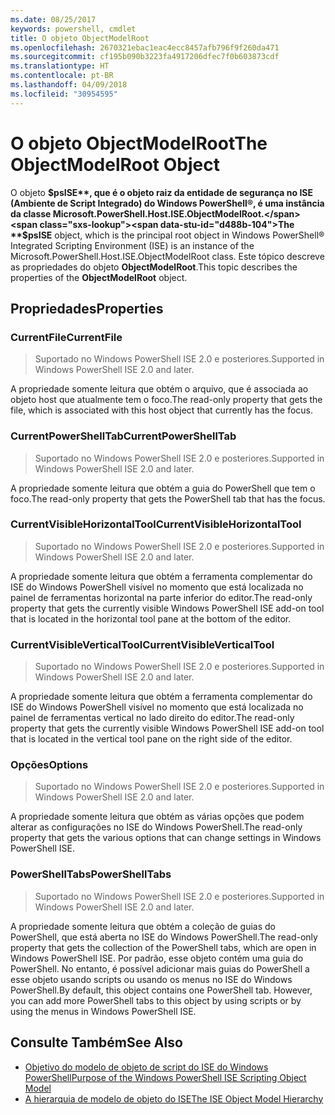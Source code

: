 ```yaml
---
ms.date: 08/25/2017
keywords: powershell, cmdlet
title: O objeto ObjectModelRoot
ms.openlocfilehash: 2670321ebac1eac4ecc8457afb796f9f260da471
ms.sourcegitcommit: cf195b090b3223fa4917206dfec7f0b603873cdf
ms.translationtype: HT
ms.contentlocale: pt-BR
ms.lasthandoff: 04/09/2018
ms.locfileid: "30954595"
---
```

# <a name="the-objectmodelroot-object"></a><span data-ttu-id="d488b-103">O objeto ObjectModelRoot</span><span class="sxs-lookup"><span data-stu-id="d488b-103">The ObjectModelRoot Object</span></span>

<span data-ttu-id="d488b-104">O objeto **$psISE**, que é o objeto raiz da entidade de segurança no ISE (Ambiente de Script Integrado) do Windows PowerShell®, é uma instância da classe Microsoft.PowerShell.Host.ISE.ObjectModelRoot.</span><span class="sxs-lookup"><span data-stu-id="d488b-104">The **$psISE** object, which is the principal root object in Windows PowerShell® Integrated Scripting Environment (ISE) is an instance of the Microsoft.PowerShell.Host.ISE.ObjectModelRoot class.</span></span>
<span data-ttu-id="d488b-105">Este tópico descreve as propriedades do objeto **ObjectModelRoot**.</span><span class="sxs-lookup"><span data-stu-id="d488b-105">This topic describes the properties of the **ObjectModelRoot** object.</span></span>

## <a name="properties"></a><span data-ttu-id="d488b-106">Propriedades</span><span class="sxs-lookup"><span data-stu-id="d488b-106">Properties</span></span>

### <a name="currentfile"></a><span data-ttu-id="d488b-107">CurrentFile</span><span class="sxs-lookup"><span data-stu-id="d488b-107">CurrentFile</span></span>

> <span data-ttu-id="d488b-108">Suportado no Windows PowerShell ISE 2.0 e posteriores.</span><span class="sxs-lookup"><span data-stu-id="d488b-108">Supported in Windows PowerShell ISE 2.0 and later.</span></span>

<span data-ttu-id="d488b-109">A propriedade somente leitura que obtém o arquivo, que é associada ao objeto host que atualmente tem o foco.</span><span class="sxs-lookup"><span data-stu-id="d488b-109">The read-only property that gets the file, which is associated with this host object that currently has the focus.</span></span>

### <a name="currentpowershelltab"></a><span data-ttu-id="d488b-110">CurrentPowerShellTab</span><span class="sxs-lookup"><span data-stu-id="d488b-110">CurrentPowerShellTab</span></span>

> <span data-ttu-id="d488b-111">Suportado no Windows PowerShell ISE 2.0 e posteriores.</span><span class="sxs-lookup"><span data-stu-id="d488b-111">Supported in Windows PowerShell ISE 2.0 and later.</span></span>

<span data-ttu-id="d488b-112">A propriedade somente leitura que obtém a guia do PowerShell que tem o foco.</span><span class="sxs-lookup"><span data-stu-id="d488b-112">The read-only property that gets the PowerShell tab that has the focus.</span></span>

### <a name="currentvisiblehorizontaltool"></a><span data-ttu-id="d488b-113">CurrentVisibleHorizontalTool</span><span class="sxs-lookup"><span data-stu-id="d488b-113">CurrentVisibleHorizontalTool</span></span>

> <span data-ttu-id="d488b-114">Suportado no Windows PowerShell ISE 2.0 e posteriores.</span><span class="sxs-lookup"><span data-stu-id="d488b-114">Supported in Windows PowerShell ISE 2.0 and later.</span></span>

<span data-ttu-id="d488b-115">A propriedade somente leitura que obtém a ferramenta complementar do ISE do Windows PowerShell visível no momento que está localizada no painel de ferramentas horizontal na parte inferior do editor.</span><span class="sxs-lookup"><span data-stu-id="d488b-115">The read-only property that gets the currently visible Windows PowerShell ISE add-on tool that is located in the horizontal tool pane at the bottom of the editor.</span></span>

### <a name="currentvisibleverticaltool"></a><span data-ttu-id="d488b-116">CurrentVisibleVerticalTool</span><span class="sxs-lookup"><span data-stu-id="d488b-116">CurrentVisibleVerticalTool</span></span>

> <span data-ttu-id="d488b-117">Suportado no Windows PowerShell ISE 2.0 e posteriores.</span><span class="sxs-lookup"><span data-stu-id="d488b-117">Supported in Windows PowerShell ISE 2.0 and later.</span></span>

<span data-ttu-id="d488b-118">A propriedade somente leitura que obtém a ferramenta complementar do ISE do Windows PowerShell visível no momento que está localizada no painel de ferramentas vertical no lado direito do editor.</span><span class="sxs-lookup"><span data-stu-id="d488b-118">The read-only property that gets the currently visible Windows PowerShell ISE add-on tool that is located in the vertical tool pane on the right side of the editor.</span></span>

### <a name="options"></a><span data-ttu-id="d488b-119">Opções</span><span class="sxs-lookup"><span data-stu-id="d488b-119">Options</span></span>

> <span data-ttu-id="d488b-120">Suportado no Windows PowerShell ISE 2.0 e posteriores.</span><span class="sxs-lookup"><span data-stu-id="d488b-120">Supported in Windows PowerShell ISE 2.0 and later.</span></span>

<span data-ttu-id="d488b-121">A propriedade somente leitura que obtém as várias opções que podem alterar as configurações no ISE do Windows PowerShell.</span><span class="sxs-lookup"><span data-stu-id="d488b-121">The read-only property that gets the various options that can change settings in Windows PowerShell ISE.</span></span>

### <a name="powershelltabs"></a><span data-ttu-id="d488b-122">PowerShellTabs</span><span class="sxs-lookup"><span data-stu-id="d488b-122">PowerShellTabs</span></span>

> <span data-ttu-id="d488b-123">Suportado no Windows PowerShell ISE 2.0 e posteriores.</span><span class="sxs-lookup"><span data-stu-id="d488b-123">Supported in Windows PowerShell ISE 2.0 and later.</span></span>

<span data-ttu-id="d488b-124">A propriedade somente leitura que obtém a coleção de guias do PowerShell, que está aberta no ISE do Windows PowerShell.</span><span class="sxs-lookup"><span data-stu-id="d488b-124">The read-only property that gets the collection of the PowerShell tabs, which are open in Windows PowerShell ISE.</span></span> <span data-ttu-id="d488b-125">Por padrão, esse objeto contém uma guia do PowerShell. No entanto, é possível adicionar mais guias do PowerShell a esse objeto usando scripts ou usando os menus no ISE do Windows PowerShell.</span><span class="sxs-lookup"><span data-stu-id="d488b-125">By default, this object contains one PowerShell tab. However, you can add more PowerShell tabs to this object by using scripts or by using the menus in Windows PowerShell ISE.</span></span>

## <a name="see-also"></a><span data-ttu-id="d488b-126">Consulte Também</span><span class="sxs-lookup"><span data-stu-id="d488b-126">See Also</span></span>

- [<span data-ttu-id="d488b-127">Objetivo do modelo de objeto de script do ISE do Windows PowerShell</span><span class="sxs-lookup"><span data-stu-id="d488b-127">Purpose of the Windows PowerShell ISE Scripting Object Model</span></span>](Purpose-of-the-Windows-PowerShell-ISE-Scripting-Object-Model.md)
- [<span data-ttu-id="d488b-128">A hierarquia de modelo de objeto do ISE</span><span class="sxs-lookup"><span data-stu-id="d488b-128">The ISE Object Model Hierarchy</span></span>](The-ISE-Object-Model-Hierarchy.md)